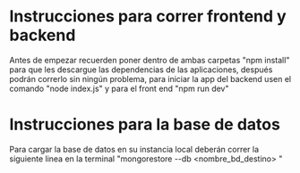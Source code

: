 # Instrucciones para correr frontend y backend
Antes de empezar recuerden poner dentro de ambas carpetas "npm install" para que les descargue las dependencias de las aplicaciones, después podrán correrlo sin ningún problema, para iniciar la app del backend usen el comando "node index.js" y para el front end "npm run dev"


# Instrucciones para la base de datos
Para cargar la base de datos en su instancia local deberán correr la siguiente linea en la terminal "mongorestore --db <nombre_bd_destino> <ruta del archivo de la base de datos volcada en el repo>"
